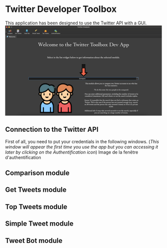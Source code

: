# Twitter Developer Toolbox

This application has been designed to use the Twitter API with a GUI.
![twitterapp](/readme_img/Twitter_App.png)

## Connection to the Twitter API

First of all, you need to put your credentials in the following windows. (*This window will appear the first time you use the app but you can accessing it later by clicking on the Authentification icon*) 
Image de la fenêtre d'authentification 

## Comparison module

## Get Tweets module

## Top Tweets module

## Simple Tweet module

## Tweet Bot module
